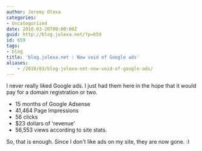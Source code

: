 ```yaml
---
author: Jeremy Olexa
categories:
- Uncategorized
date: 2010-03-26T00:00:00Z
guid: http://blog.jolexa.net/?p=659
id: 659
tags:
- blog
title: 'blog.jolexa.net : Now void of Google ads'
aliases:
    - /2010/03/blog-jolexa-net-now-void-of-google-ads/
---
```


I never really liked Google ads. I just had them here in the hope that it would pay for a domain registration or two.

  * 15 months of Google Adsense
  * 41,464 Page Impressions
  * 56 clicks
  * $23 dollars of 'revenue'
  * ﻿56,553 views according to site stats.

So, that is enough. Since I don't like ads on my site, they are now gone. <img src="http://blog.jolexa.net/wp-includes/images/smilies/simple-smile.png" alt=":)" class="wp-smiley" style="height: 1em; max-height: 1em;" />